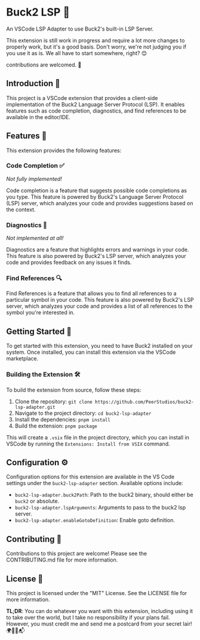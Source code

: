 # Buck2 LSP 🚀

An VSCode LSP Adapter to use Buck2's built-in LSP Server.

This extension is still work in progress and require a lot more changes to properly work, but it's a good basis. Don't worry, we're not judging you if you use it as is. We all have to start somewhere, right? 😊

contributions are welcomed. 🙏

## Introduction 📝

This project is a VSCode extension that provides a client-side implementation of the Buck2 Language Server Protocol (LSP). It enables features such as code completion, diagnostics, and find references to be available in the editor/IDE.

## Features 🎉

This extension provides the following features:

### Code Completion ✅

*Not fully implemented!*

Code completion is a feature that suggests possible code completions as you type. This feature is powered by Buck2's Language Server Protocol (LSP) server, which analyzes your code and provides suggestions based on the context.

### Diagnostics 🚨

*Not implemented at all!*

Diagnostics are a feature that highlights errors and warnings in your code. This feature is also powered by Buck2's LSP server, which analyzes your code and provides feedback on any issues it finds.

### Find References 🔍

Find References is a feature that allows you to find all references to a particular symbol in your code. This feature is also powered by Buck2's LSP server, which analyzes your code and provides a list of all references to the symbol you're interested in.

## Getting Started 🏁

To get started with this extension, you need to have Buck2 installed on your system. Once installed, you can install this extension via the VSCode marketplace.

### Building the Extension 🛠️

To build the extension from source, follow these steps:

1. Clone the repository: `git clone https://github.com/PeerStudios/buck2-lsp-adapter.git`
2. Navigate to the project directory: `cd buck2-lsp-adapter`
3. Install the dependencies: `pnpm install`
4. Build the extension: `pnpm package`

This will create a `.vsix` file in the project directory, which you can install in VSCode by running the `Extensions: Install from VSIX` command.

## Configuration ⚙️

Configuration options for this extension are available in the VS Code settings under the `buck2-lsp-adapter` section. Available options include:

- `buck2-lsp-adapter.buck2Path`: Path to the buck2 binary, should either be `buck2` or absolute.
- `buck2-lsp-adapter.lspArguments`: Arguments to pass to the buck2 lsp server.
- `buck2-lsp-adapter.enableGotoDefinition`: Enable goto definition.

## Contributing 🤝

Contributions to this project are welcome! Please see the CONTRIBUTING.md file for more information.

## License 📜

This project is licensed under the "MIT" License. See the LICENSE file for more information.

**TL;DR**: You can do whatever you want with this extension, including using it to take over the world, but I take no responsibility if your plans fail. However, you must credit me and send me a postcard from your secret lair! 🌍👨‍💻📬

